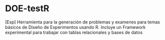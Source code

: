 # DOE-testR
[Esp] Herramienta para la generación de problemas y examenes para temas básicos de Diseño de Experimentos usando R. Incluye un Framework experimental para trabajar con tablas relacionales y bases de datos
